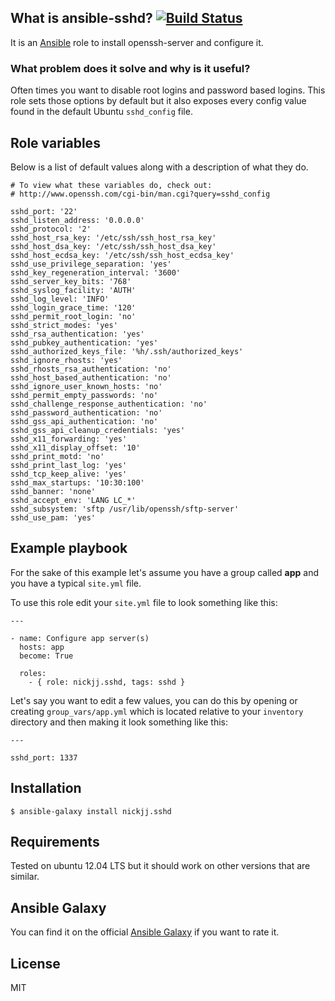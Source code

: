 ## What is ansible-sshd? [![Build Status](https://secure.travis-ci.org/nickjj/ansible-sshd.png)](http://travis-ci.org/nickjj/ansible-sshd)

It is an [Ansible](http://www.ansible.com/home) role to install openssh-server
and configure it.

### What problem does it solve and why is it useful?

Often times you want to disable root logins and password based logins. This
role sets those options by default but it also exposes every config value found
in the default Ubuntu `sshd_config` file.

## Role variables

Below is a list of default values along with a description of what they do.

```
# To view what these variables do, check out:
# http://www.openssh.com/cgi-bin/man.cgi?query=sshd_config

sshd_port: '22'
sshd_listen_address: '0.0.0.0'
sshd_protocol: '2'
sshd_host_rsa_key: '/etc/ssh/ssh_host_rsa_key'
sshd_host_dsa_key: '/etc/ssh/ssh_host_dsa_key'
sshd_host_ecdsa_key: '/etc/ssh/ssh_host_ecdsa_key'
sshd_use_privilege_separation: 'yes'
sshd_key_regeneration_interval: '3600'
sshd_server_key_bits: '768'
sshd_syslog_facility: 'AUTH'
sshd_log_level: 'INFO'
sshd_login_grace_time: '120'
sshd_permit_root_login: 'no'
sshd_strict_modes: 'yes'
sshd_rsa_authentication: 'yes'
sshd_pubkey_authentication: 'yes'
sshd_authorized_keys_file: '%h/.ssh/authorized_keys'
sshd_ignore_rhosts: 'yes'
sshd_rhosts_rsa_authentication: 'no'
sshd_host_based_authentication: 'no'
sshd_ignore_user_known_hosts: 'no'
sshd_permit_empty_passwords: 'no'
sshd_challenge_response_authentication: 'no'
sshd_password_authentication: 'no'
sshd_gss_api_authentication: 'no'
sshd_gss_api_cleanup_credentials: 'yes'
sshd_x11_forwarding: 'yes'
sshd_x11_display_offset: '10'
sshd_print_motd: 'no'
sshd_print_last_log: 'yes'
sshd_tcp_keep_alive: 'yes'
sshd_max_startups: '10:30:100'
sshd_banner: 'none'
sshd_accept_env: 'LANG LC_*'
sshd_subsystem: 'sftp /usr/lib/openssh/sftp-server'
sshd_use_pam: 'yes'
```

## Example playbook

For the sake of this example let's assume you have a group called **app** and
you have a typical `site.yml` file.

To use this role edit your `site.yml` file to look something like this:

```
---

- name: Configure app server(s)
  hosts: app
  become: True

  roles:
    - { role: nickjj.sshd, tags: sshd }
```

Let's say you want to edit a few values, you can do this by opening or creating
`group_vars/app.yml` which is located relative to your `inventory` directory
and then making it look something like this:

```
---

sshd_port: 1337
```

## Installation

`$ ansible-galaxy install nickjj.sshd`

## Requirements

Tested on ubuntu 12.04 LTS but it should work on other versions that are similar.

## Ansible Galaxy

You can find it on the official
[Ansible Galaxy](https://galaxy.ansible.com/nickjj/sshd/) if you want to
rate it.

## License

MIT
